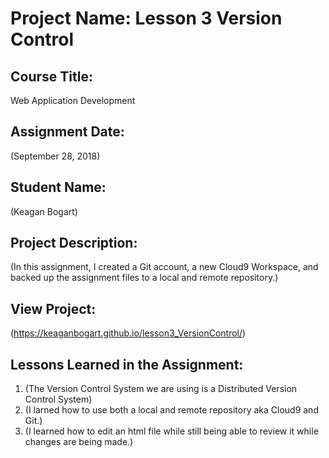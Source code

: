 # Project Name:  Lesson 3 Version Control


## Course Title:
Web Application Development

## Assignment Date:  
(September 28, 2018)

## Student Name:  
(Keagan Bogart)

## Project Description:
(In this assignment, I created a Git account, a new Cloud9 Workspace, and backed up the assignment files to a local and remote repository.)

## View Project:
(https://keaganbogart.github.io/lesson3_VersionControl/)

## Lessons Learned in the Assignment:
1. (The Version Control System we are using is a Distributed Version Control System)
2. (I larned how to use both a local and remote repository aka Cloud9 and Git.)
3. (I learned how to edit an html file while still being able to review it while changes are being made.)

